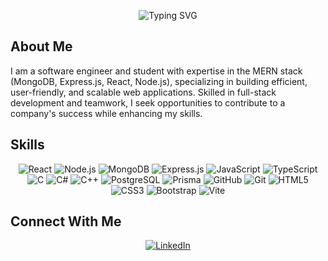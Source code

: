 <div align="center">

![Typing SVG](https://readme-typing-svg.herokuapp.com?font=Poppins&weight=600&size=28&duration=3000&pause=1000&color=6366F1&center=true&vCenter=true&width=600&height=80&lines=Hi%2C+my+name+is+Ahmed+Raza;I+am+a+Software+Engineer)

</div>

## About Me

I am a software engineer and student with expertise in the MERN stack (MongoDB, Express.js, React, Node.js), specializing in building efficient, user-friendly, and scalable web applications. Skilled in full-stack development and teamwork, I seek opportunities to contribute to a company's success while enhancing my skills.

## Skills

<div align="center">

![React](https://img.shields.io/badge/-React-61DAFB?style=for-the-badge&logo=react&logoColor=black)
![Node.js](https://img.shields.io/badge/-Node.js-339933?style=for-the-badge&logo=nodedotjs&logoColor=white)
![MongoDB](https://img.shields.io/badge/-MongoDB-47A248?style=for-the-badge&logo=mongodb&logoColor=white)
![Express.js](https://img.shields.io/badge/-Express.js-000000?style=for-the-badge&logo=express&logoColor=white)
![JavaScript](https://img.shields.io/badge/-JavaScript-F7DF1E?style=for-the-badge&logo=javascript&logoColor=black)
![TypeScript](https://img.shields.io/badge/-TypeScript-3178C6?style=for-the-badge&logo=typescript&logoColor=white)
![C](https://img.shields.io/badge/-C-A8B9CC?style=for-the-badge&logo=c&logoColor=black)
![C#](https://img.shields.io/badge/-C%23-239120?style=for-the-badge&logo=csharp&logoColor=white)
![C++](https://img.shields.io/badge/-C++-00599C?style=for-the-badge&logo=cplusplus&logoColor=white)
![PostgreSQL](https://img.shields.io/badge/-PostgreSQL-4169E1?style=for-the-badge&logo=postgresql&logoColor=white)
![Prisma](https://img.shields.io/badge/-Prisma-2D3748?style=for-the-badge&logo=prisma&logoColor=white)
![GitHub](https://img.shields.io/badge/-GitHub-181717?style=for-the-badge&logo=github&logoColor=white)
![Git](https://img.shields.io/badge/-Git-F05032?style=for-the-badge&logo=git&logoColor=white)
![HTML5](https://img.shields.io/badge/-HTML5-E34F26?style=for-the-badge&logo=html5&logoColor=white)
![CSS3](https://img.shields.io/badge/-CSS3-1572B6?style=for-the-badge&logo=css3&logoColor=white)
![Bootstrap](https://img.shields.io/badge/-Bootstrap-7952B3?style=for-the-badge&logo=bootstrap&logoColor=white)
![Vite](https://img.shields.io/badge/-Vite-646CFF?style=for-the-badge&logo=vite&logoColor=white)

</div>

## Connect With Me

<div align="center">
  
[![LinkedIn](https://img.shields.io/badge/-LinkedIn-0A66C2?style=for-the-badge&logo=linkedin&logoColor=white)](https://www.linkedin.com/in/ahmed0raza/)
  
</div>
